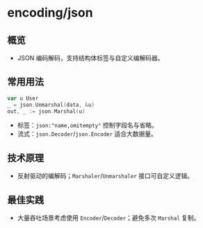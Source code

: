 # encoding/json

## 概览
- JSON 编码解码，支持结构体标签与自定义编解码器。

## 常用用法
```go
var u User
_ = json.Unmarshal(data, &u)
out, _ := json.Marshal(u)
```
- 标签：`json:"name,omitempty"` 控制字段名与省略。
- 流式：`json.Decoder`/`json.Encoder` 适合大数据量。

## 技术原理
- 反射驱动的编解码；`Marshaler`/`Unmarshaler` 接口可自定义逻辑。

## 最佳实践
- 大量吞吐场景考虑使用 `Encoder`/`Decoder`；避免多次 `Marshal` 复制。